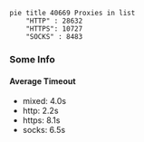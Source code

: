 
```mermaid
pie title 40669 Proxies in list
    "HTTP" : 28632
    "HTTPS": 10727
    "SOCKS" : 8483
```

### Some Info
#### Average Timeout

- mixed: 4.0s
- http: 2.2s
- https: 8.1s
- socks: 6.5s